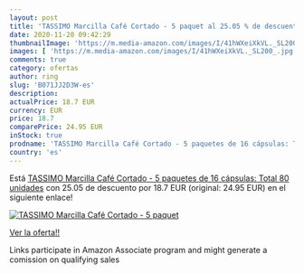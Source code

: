 ```yaml
---
layout: post
title: 'TASSIMO Marcilla Café Cortado - 5 paquet al 25.05 % de descuento'
date: 2020-11-20 09:42:29
thumbnailImage: 'https://m.media-amazon.com/images/I/41hWXeiXkVL._SL200_.jpg'
images: [ 'https://m.media-amazon.com/images/I/41hWXeiXkVL._SL200_.jpg' ]
comments: true
category: ofertas
author: ring
slug: 'B071JJ2D3W-es'
description:
actualPrice: 18.7 EUR
currency: EUR
price: 18.7
comparePrice: 24.95 EUR
inStock: true
prodname: 'TASSIMO Marcilla Café Cortado - 5 paquetes de 16 cápsulas: Total 80 unidades'
country: 'es'
---
```


Está [TASSIMO Marcilla Café Cortado - 5 paquetes de 16 cápsulas: Total 80 unidades](https://www.amazon.es/dp/B071JJ2D3W/?tag=tolees-21) con 25.05 de descuento por 18.7 EUR (original: 24.95 EUR) en el siguiente enlace!

[![TASSIMO Marcilla Café Cortado - 5 paquet](https://m.media-amazon.com/images/I/41hWXeiXkVL._SL200_.jpg)](https://www.amazon.es/dp/B071JJ2D3W/?tag=tolees-21)

[Ver la oferta!!](https://www.amazon.es/dp/B071JJ2D3W/?tag=tolees-21)

Links participate in Amazon Associate program and might generate a comission on qualifying sales


